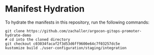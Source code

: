 # Manifest Hydration

To hydrate the manifests in this repository, run the following commands:

```shell
git clone https://github.com/zachaller/argocon-gitops-promoter-hydrate-demo
# cd into the cloned directory
git checkout c03034facaf2f3d53d6ff9600e64c7f03257dc5e
kustomize build ./user-configuration/staging/integration
```
